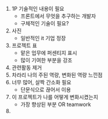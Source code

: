 1. 1P 기술적인 내용이 필요
   - 프론트에서 무엇을 추구하는 개발자
   - 구체적인 기술이 필요?
2. 사진
   - 일반적인 it 기업 정장
3. 프로젝트 표
   - 맡은 업무에 퍼센티지 표시
   - 많이 기여한 부분을 강조
4. 관련활동 제거
5. 차라리 나의 주된 역량, 변화된 역량 느낀점 
6. 너무 많어, 살짝 간소화 필요
   - 단문식으로 끊어서 이용
7. 이 프로젝트가 나를 어떻게 변화시켰는지
   - 가장 향상된 부분 OR teamwork
8. 